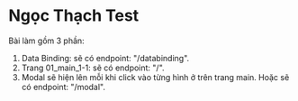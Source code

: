 # Ngọc Thạch Test

Bài làm gồm 3 phần: 
  1) Data Binding: sẽ có endpoint: "/databinding".
  2) Trang 01_main_1-1: sẽ có endpoint: "/".
  3) Modal sẽ hiện lên mỗi khi click vào từng hình ở trên trang main. Hoặc sẽ có endpoint: "/modal".
